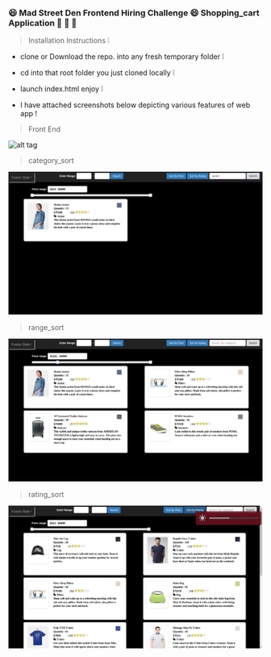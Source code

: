 
### :satisfied: Mad Street Den Frontend Hiring Challenge :smile: Shopping_cart Application :tshirt: :mans_shoe: :handbag:

> Installation Instructions :grey_exclamation:

* clone or Download the repo. into any fresh temporary folder :grey_exclamation:

* cd into that root folder you just cloned locally :grey_exclamation:

* launch index.html enjoy :grey_exclamation:

* I have attached screenshots below depicting various features of web app !

>Front End 

![alt tag](https://github.com/divyanshu-rawat/project_1/blob/master/screenshots/front_end.png)

> category_sort

![alt tag](https://github.com/divyanshu-rawat/Hacker_Earth_Hackathon_Mad_Den_Street/blob/master/screenshots/category_sort.png)

> range_sort

![alt tag](https://github.com/divyanshu-rawat/Hacker_Earth_Hackathon_Mad_Den_Street/blob/master/screenshots/price_range.png)

>rating_sort

![alt tag](https://github.com/divyanshu-rawat/Hacker_Earth_Hackathon_Mad_Den_Street/blob/master/screenshots/rating_sort.png)
